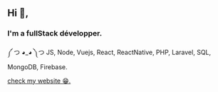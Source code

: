 ## Hi 👋,
### I'm a fullStack développer.

༼ つ ◕_◕ ༽つ JS, Node, Vuejs, React, ReactNative, PHP, Laravel, SQL, MongoDB, Firebase. 

<a href='https://nsl-me.web.app' target="_blank">check my website 😁.</a>
<!--
**Neosoulink/Neosoulink** is a ✨ _special_ ✨ repository because its `README.md` (this file) appears on your GitHub profile.

Here are some ideas to get you started:

- 🔭 I’m currently working on ...
- 🌱 I’m currently learning ...
- 👯 I’m looking to collaborate on ...
- 🤔 I’m looking for help with ...
- 💬 Ask me about ...
- 📫 How to reach me: ...
- 😄 Pronouns: ...
- ⚡ Fun fact: ...
-->

